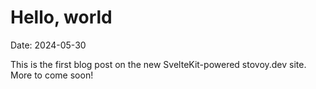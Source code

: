 # Hello, world

Date: 2024-05-30

This is the first blog post on the new SvelteKit-powered stovoy.dev site. More to come soon!
